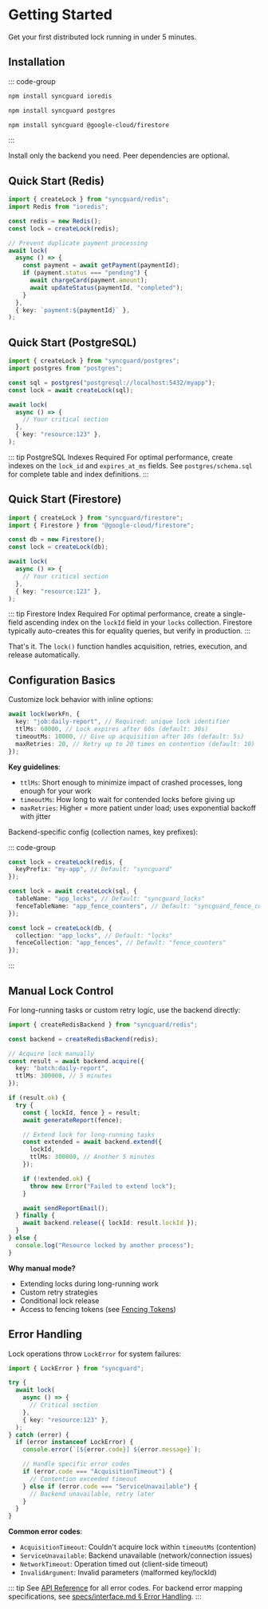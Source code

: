 # Getting Started

Get your first distributed lock running in under 5 minutes.

## Installation

::: code-group

```bash [Redis]
npm install syncguard ioredis
```

```bash [PostgreSQL]
npm install syncguard postgres
```

```bash [Firestore]
npm install syncguard @google-cloud/firestore
```

:::

Install only the backend you need. Peer dependencies are optional.

## Quick Start (Redis)

```typescript
import { createLock } from "syncguard/redis";
import Redis from "ioredis";

const redis = new Redis();
const lock = createLock(redis);

// Prevent duplicate payment processing
await lock(
  async () => {
    const payment = await getPayment(paymentId);
    if (payment.status === "pending") {
      await chargeCard(payment.amount);
      await updateStatus(paymentId, "completed");
    }
  },
  { key: `payment:${paymentId}` },
);
```

## Quick Start (PostgreSQL)

```typescript
import { createLock } from "syncguard/postgres";
import postgres from "postgres";

const sql = postgres("postgresql://localhost:5432/myapp");
const lock = await createLock(sql);

await lock(
  async () => {
    // Your critical section
  },
  { key: "resource:123" },
);
```

::: tip PostgreSQL Indexes Required
For optimal performance, create indexes on the `lock_id` and `expires_at_ms` fields. See `postgres/schema.sql` for complete table and index definitions.
:::

## Quick Start (Firestore)

```typescript
import { createLock } from "syncguard/firestore";
import { Firestore } from "@google-cloud/firestore";

const db = new Firestore();
const lock = createLock(db);

await lock(
  async () => {
    // Your critical section
  },
  { key: "resource:123" },
);
```

::: tip Firestore Index Required
For optimal performance, create a single-field ascending index on the `lockId` field in your `locks` collection. Firestore typically auto-creates this for equality queries, but verify in production.
:::

That's it. The `lock()` function handles acquisition, retries, execution, and release automatically.

## Configuration Basics

Customize lock behavior with inline options:

```typescript
await lock(workFn, {
  key: "job:daily-report", // Required: unique lock identifier
  ttlMs: 60000, // Lock expires after 60s (default: 30s)
  timeoutMs: 10000, // Give up acquisition after 10s (default: 5s)
  maxRetries: 20, // Retry up to 20 times on contention (default: 10)
});
```

**Key guidelines**:

- `ttlMs`: Short enough to minimize impact of crashed processes, long enough for your work
- `timeoutMs`: How long to wait for contended locks before giving up
- `maxRetries`: Higher = more patient under load; uses exponential backoff with jitter

Backend-specific config (collection names, key prefixes):

::: code-group

```typescript [Redis]
const lock = createLock(redis, {
  keyPrefix: "my-app", // Default: "syncguard"
});
```

```typescript [PostgreSQL]
const lock = await createLock(sql, {
  tableName: "app_locks", // Default: "syncguard_locks"
  fenceTableName: "app_fence_counters", // Default: "syncguard_fence_counters"
});
```

```typescript [Firestore]
const lock = createLock(db, {
  collection: "app_locks", // Default: "locks"
  fenceCollection: "app_fences", // Default: "fence_counters"
});
```

:::

## Manual Lock Control

For long-running tasks or custom retry logic, use the backend directly:

```typescript
import { createRedisBackend } from "syncguard/redis";

const backend = createRedisBackend(redis);

// Acquire lock manually
const result = await backend.acquire({
  key: "batch:daily-report",
  ttlMs: 300000, // 5 minutes
});

if (result.ok) {
  try {
    const { lockId, fence } = result;
    await generateReport(fence);

    // Extend lock for long-running tasks
    const extended = await backend.extend({
      lockId,
      ttlMs: 300000, // Another 5 minutes
    });

    if (!extended.ok) {
      throw new Error("Failed to extend lock");
    }

    await sendReportEmail();
  } finally {
    await backend.release({ lockId: result.lockId });
  }
} else {
  console.log("Resource locked by another process");
}
```

**Why manual mode?**

- Extending locks during long-running work
- Custom retry strategies
- Conditional lock release
- Access to fencing tokens (see [Fencing Tokens](/fencing))

## Error Handling

Lock operations throw `LockError` for system failures:

```typescript
import { LockError } from "syncguard";

try {
  await lock(
    async () => {
      // Critical section
    },
    { key: "resource:123" },
  );
} catch (error) {
  if (error instanceof LockError) {
    console.error(`[${error.code}] ${error.message}`);

    // Handle specific error codes
    if (error.code === "AcquisitionTimeout") {
      // Contention exceeded timeout
    } else if (error.code === "ServiceUnavailable") {
      // Backend unavailable, retry later
    }
  }
}
```

**Common error codes**:

- `AcquisitionTimeout`: Couldn't acquire lock within `timeoutMs` (contention)
- `ServiceUnavailable`: Backend unavailable (network/connection issues)
- `NetworkTimeout`: Operation timed out (client-side timeout)
- `InvalidArgument`: Invalid parameters (malformed key/lockId)

::: tip
See [API Reference](/api#lockerror) for all error codes. For backend error mapping specifications, see [specs/interface.md § Error Handling](https://github.com/kriasoft/syncguard/blob/main/specs/interface.md#error-handling-standards).
:::
